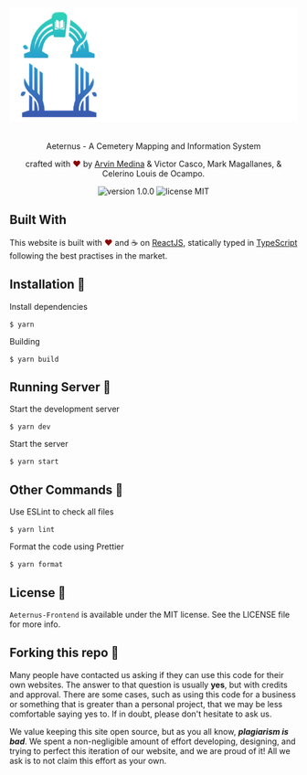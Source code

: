 <div align="center">
  <img alt="Aeternus_Logo" src="public/aeternus-logo-light.png" height="200" />
</div>

<br>
<p align="center">
Aeternus - A Cemetery Mapping and Information System
</p>
<p align="center">
crafted with <span style="color: #8b0000;">&hearts;</span> by <a href="https://arvinrhen.me">Arvin Medina</a><span> & Victor Casco, Mark Magallanes, & Celerino Louis de Ocampo</span>.
</p>
<p align="center">
    <img src="https://img.shields.io/badge/version-1.0.0-yellowgreen" alt="version 1.0.0"/>
    <img src="https://img.shields.io/badge/license-MIT-brightgreen" alt="license MIT"/>
</p>

## Built With

This website is built with <span style="color: #8b0000;">&hearts;</span> and ☕ on [ReactJS](https://reactjs.org/), statically typed in [TypeScript](https://www.typescriptlang.org/) following the best practises in the market.

## Installation 🔧

Install dependencies

```
$ yarn
```

Building

```
$ yarn build
```

## Running Server 🚀

Start the development server

```
$ yarn dev
```

Start the server

```
$ yarn start
```

## Other Commands 🚧

Use ESLint to check all files

```
$ yarn lint
```

Format the code using Prettier

```
$ yarn format
```

## License 📜

`Aeternus-Frontend` is available under the MIT license. See the LICENSE file for more info.


## Forking this repo 🚨

Many people have contacted us asking if they can use this code for their own websites. The answer to that question is usually **yes**, but with credits and approval. There are some cases, such as using this code for a business or something that is greater than a personal project, that we may be less comfortable saying yes to. If in doubt, please don't hesitate to ask us.

We value keeping this site open source, but as you all know, _**plagiarism is bad**_. We spent a non-negligible amount of effort developing, designing, and trying to perfect this iteration of our website, and we are proud of it! All we ask is to not claim this effort as your own.
